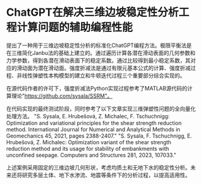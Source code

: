 # ChatGPT在解决三维边坡稳定性分析工程计算问题的辅助编程性能
提出了一种用于三维边坡稳定性分析的标准化ChatGPT编程方法。极限平衡法是在三维简化Janbu法的基础上建立的。通过遍历计算各潜在滑动表面的几何参数和力学参数，得到各潜在滑动表面下的稳定系数。通过比较得到最小稳定系数，其对应的滑动面为潜在滑动面。强度折减法是通过有限元基本公式的计算、强度折减过程、非线性弹塑性本构模型的建立和牛顿迭代过程三个重要部分综合实现的。

在源代码作者的许可下，强度折减法Python实现过程参考了MATLAB源代码的计算理论"https://github.com/sysala/SSRM"。

在代码实现的最终测试阶段，同时参考了以下文章实现三维弹塑性问题的全向量化处理方法。
"S. Sysala, E. Hrubešová, Z. Michalec, F. Tschuchnigg: Optimization and variational principles for the shear strength reduction method. International Journal for Numerical and Analytical Methods in Geomechanics 45, 2021, pages 2388-2407."
"S. Sysala, F. Tschuchnigg, E. Hrubešová, Z. Michalec: Optimization variant of the shear strength reduction method and its usage for stability of embankments with unconfined seepage. Computers and Structures 281, 2023, 107033."

上述案例采用固定的三维边坡几何形状，考虑均质土和无地下水的稳定性分析。未来还将研究多层土体、地下水渗流、地震等条件下的分析过程，以提高适用性。
